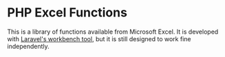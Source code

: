PHP Excel Functions
==============

This is a library of functions available from Microsoft Excel. It is developed with [Laravel's workbench tool](http://laravel.com/docs/packages), but it is still designed to work fine independently.